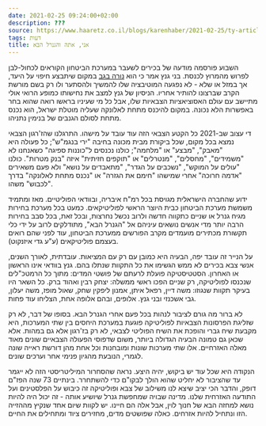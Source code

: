 ```yaml
---
date: 2021-02-25 09:24:00+02:00
description: ???
source: https://www.haaretz.co.il/blogs/karenhaber/2021-02-25/ty-article/0000017f-f89f-d2d5-a9ff-f89fc7800000
tags: דעות
title: אני, אתה והגנרל הבא
---
```


השבוע פורסמה מודעה של בכירים לשעבר במערכת הביטחון הקוראים לכחול-לבן לפרוש מהמרוץ לכנסת. בני גנץ אמר כי הוא [נורה בגב](/news/elections/2021-02-22/ty-article/.premium/0000017f-f0a5-d497-a1ff-f2a56fc80000) במקום שיתבצע חיפוי על היעד, אך במזל או שלא - לא נפגעה המוטיבציה שלו להמשיך ולהסתער ולו רק בשם מורשת הקרב שברצונו להותיר אחריו. הניסיון של גנץ למצב את נחישותו כמופע הרואי אולי מתיישב עם עולם האסוציאציות הצבאיות שלו, אבל כל מי שעיניו בראשו רואה שהוא בחר באפשרות הלא נכונה. במקום להיכנס מתחת לאלונקה שעליה מוטלת ישראל, הוא נכנס מתחת לסולם הגנבים של בנימין נתניהו. 

די עצוב שב-2021 כל הקטע הצבאי הזה עוד עובד על מישהו. התרגלנו שהז'רגון הצבאי נמצא בכל מקום, שכל ביקורת מבית מכונה בחיבה "ירי בנגמ"ש"; כל פעולה היא "מאבק", "מבצע" או "מלחמה"; כולנו נכנסים ל"כוננות ספיגה" כשאנחנו לא "משמידים", "מחסלים", "מנטרלים" או "תוקפים חזיתית" איזה "בנק מטרות". כולנו "עולים על המוקש", "נשכבים על הגדר", "מתאבדים על נושא" ולא פעם משאירים "אדמה חרוכה" אחרי שמישהו "חימם את הגזרה" או "נכנס מתחת לאלונקה" בדרך "לכבוש" משהו. 

ידוע שהחברה הישראלית מגויסת בכל רמ"ח איבריה, ובוודאי הפוליטיים. מאז ומתמיד משמשת מערכת הביטחון כבית היוצר הראשי לפוליטיקאים. כמעט בכל מערכת בחירות מגיח גנרל או שניים כתקווה חדשה ולרוב נכשל נחרצות, ובכל זאת, בכל סבב בחירות הרבה יותר מדי אנשים נושאים עיניהם אל "הגנרל הבא", מתודלקים לרוב על ידי כלי תקשורת מכתירים מועמדים מקרב הפורשים ממערכת הביטחון, עוד לפני שהם רואים בעצמם פוליטיקאים (ע"ע גדי איזנקוט). 

על הנייר זה עובד יפה, הבעיה היא כמובן עם רק עם המציאות. עובדתית, לאורך השנים, אנשי צבא בכירים לא ממש הגשימו את כל התקוות שנתלו בהם. גנץ בוודאי אינו הראשון או האחרון. הסטטיסטיקה פועלת לרעתם של פושטי המדים: מתוך כל הרמטכ"לים שנכנסו לפוליטיקה, רק שניים הפכו ראשי ממשלה: יצחק רבין ואהוד ברק. כל השאר היו בעיקר תקוות שנגוזו: משה דיין, רפאל איתן, אמנון ליפקין שחק, שאול מופז, משה יעלון, גבי אשכנזי ובני גנץ. אלופים, ובהם אלופה אחת, הצליחו עוד פחות. 

לא ברור מה גורם לציבור לנהות בכל פעם אחרי הגנרל הבא. בסופו של דבר, לא רק שזליגת הפרסונות הצבאיות לפוליטיקה פוגעת במערכת היחסים בין שתי המערכות, היא מקבעת שיח גברי והופכת את השיח הפוליטי לצבאי, לא רק בז'רגון אלא גם במהות. אלא שכאן גם טמונה הבעיה הגדולה ביותר, משום שדפוסי הפעולה הצבאיים שונים מאוד מאלה האזרחיים. אלו שתי מערכות שונות ומובחנות וכל אחת מהן דורשת ראייה שונה לגמרי, הנובעת מהגיון פנימי אחר וערכים שונים. 

הנקודה היא שכל עוד יש ביקוש, יהיה היצע. נראה שהסחרור המיליטריסטי הזה לא ייגמר עד שהציבור לא יחליט שהוא הולך לבקו"ם כדי להשתחרר. בינתיים 73 שנה הפז"ם דופק, והדבר הכי יציב שיצא לנו משילוב של צבא ופוליטיקה זה כיבוש על הפלסטינים ועל התודעה האזרחית שלנו. מדינה שבויה שמחפשת גנרל שיושיע אותה - זה יכול היה להיות נושא למחזה הבא של חנוך לוין, אבל אלה הם חיינו. יש לקוות שיום אחד שנקיץ מההזייה הזו ונתחיל להיות אזרחים. כאלה שפושטים מדים, מחזירים ציוד ומתחילים את החיים.